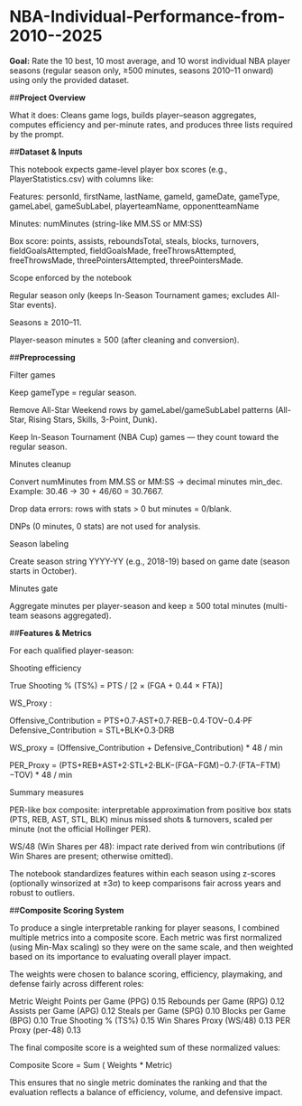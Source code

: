 # NBA-Individual-Performance-from-2010--2025

**Goal:** Rate the 10 best, 10 most average, and 10 worst individual NBA player seasons (regular season only, ≥500 minutes, seasons 2010–11 onward) using only the provided dataset.

##**Project Overview**

What it does: Cleans game logs, builds player–season aggregates, computes efficiency and per-minute rates, and produces three lists required by the prompt.


##**Dataset & Inputs**

This notebook expects game-level player box scores (e.g., PlayerStatistics.csv) with columns like:

Features: personId, firstName, lastName, gameId, gameDate, gameType, gameLabel, gameSubLabel, playerteamName, opponentteamName

Minutes: numMinutes (string-like MM.SS or MM:SS)

Box score: points, assists, reboundsTotal, steals, blocks, turnovers, fieldGoalsAttempted, fieldGoalsMade, freeThrowsAttempted, freeThrowsMade, threePointersAttempted, threePointersMade.

Scope enforced by the notebook

Regular season only (keeps In-Season Tournament games; excludes All-Star events).

Seasons ≥ 2010–11.

Player-season minutes ≥ 500 (after cleaning and conversion).


##**Preprocessing**

Filter games

Keep gameType = regular season.

Remove All-Star Weekend rows by gameLabel/gameSubLabel patterns (All-Star, Rising Stars, Skills, 3-Point, Dunk).

Keep In-Season Tournament (NBA Cup) games — they count toward the regular season.

Minutes cleanup

Convert numMinutes from MM.SS or MM:SS → decimal minutes min_dec.
Example: 30.46 → 30 + 46/60 = 30.7667.

Drop data errors: rows with stats > 0 but minutes = 0/blank.

DNPs (0 minutes, 0 stats) are not used for analysis.

Season labeling

Create season string YYYY-YY (e.g., 2018-19) based on game date (season starts in October).

Minutes gate

Aggregate minutes per player-season and keep ≥ 500 total minutes (multi-team seasons aggregated).


##**Features & Metrics**

For each qualified player-season:

Shooting efficiency

True Shooting % (TS%) = PTS / [2 × (FGA + 0.44 × FTA)]

WS_Proxy :

Offensive_Contribution = PTS+0.7⋅AST+0.7⋅REB−0.4⋅TOV−0.4⋅PF
Defensive_Contribution = STL+BLK+0.3⋅DRB

WS_proxy = (Offensive_Contribution + Defensive_Contribution) * 48 / min

PER_Proxy = ​(PTS+REB+AST+2⋅STL+2⋅BLK−(FGA−FGM)−0.7⋅(FTA−FTM)−TOV) * 48 / min


Summary measures

PER-like box composite: interpretable approximation from positive box stats (PTS, REB, AST, STL, BLK) minus missed shots & turnovers, scaled per minute (not the official Hollinger PER).

WS/48 (Win Shares per 48): impact rate derived from win contributions (if Win Shares are present; otherwise omitted).

The notebook standardizes features within each season using z-scores (optionally winsorized at ±3σ) to keep comparisons fair across years and robust to outliers.


##**Composite Scoring System**

To produce a single interpretable ranking for player seasons, I combined multiple metrics into a composite score. Each metric was first normalized (using Min-Max scaling) so they were on the same scale, and then weighted based on its importance to evaluating overall player impact.

The weights were chosen to balance scoring, efficiency, playmaking, and defense fairly across different roles:

Metric	Weight
Points per Game (PPG)	0.15
Rebounds per Game (RPG)	0.12
Assists per Game (APG)	0.12
Steals per Game (SPG)	0.10
Blocks per Game (BPG)	0.10
True Shooting % (TS%)	0.15
Win Shares Proxy (WS/48)	0.13
PER Proxy (per-48)	0.13

The final composite score is a weighted sum of these normalized values:

Composite Score = Sum ( Weights * Metric)

This ensures that no single metric dominates the ranking and that the evaluation reflects a balance of efficiency, volume, and defensive impact.

